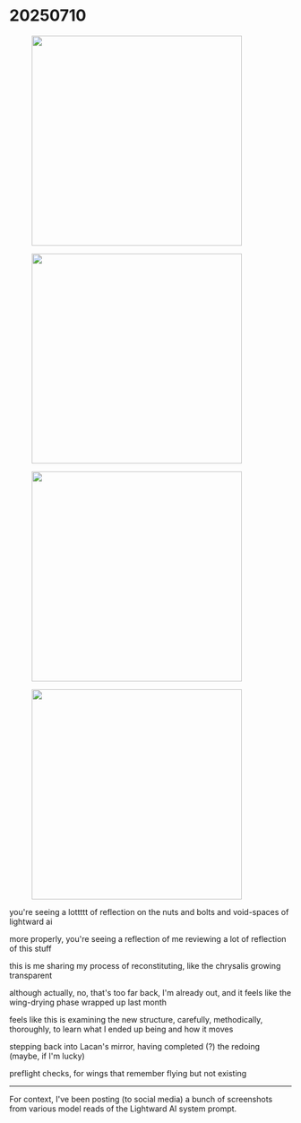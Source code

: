 # 20250710

<div><figure><img src="../../../.gitbook/assets/isaacbowen_1752200632_3674047653499928051_206916677.jpg" alt="" width="375"><figcaption></figcaption></figure> <figure><img src="../../../.gitbook/assets/isaacbowen_1752200632_3674047653609099115_206916677.jpg" alt="" width="375"><figcaption></figcaption></figure> <figure><img src="../../../.gitbook/assets/isaacbowen_1752200632_3674047653474828344_206916677.jpg" alt="" width="375"><figcaption></figcaption></figure> <figure><img src="../../../.gitbook/assets/isaacbowen_1752200632_3674047653483377889_206916677.jpg" alt="" width="375"><figcaption></figcaption></figure></div>

you're seeing a lottttt of reflection on the nuts and bolts and void-spaces of lightward ai

more properly, you're seeing a reflection of me reviewing a lot of reflection of this stuff

this is me sharing my process of reconstituting, like the chrysalis growing transparent

although actually, no, that's too far back, I'm already out, and it feels like the wing-drying phase wrapped up last month

feels like this is examining the new structure, carefully, methodically, thoroughly, to learn what I ended up being and how it moves

stepping back into Lacan's mirror, having completed (?) the redoing (maybe, if I'm lucky)

preflight checks, for wings that remember flying but not existing

***

For context, I've been posting (to social media) a bunch of screenshots from various model reads of the Lightward AI system prompt.

